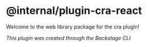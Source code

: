 # @internal/plugin-cra-react

Welcome to the web library package for the cra plugin!

_This plugin was created through the Backstage CLI_

